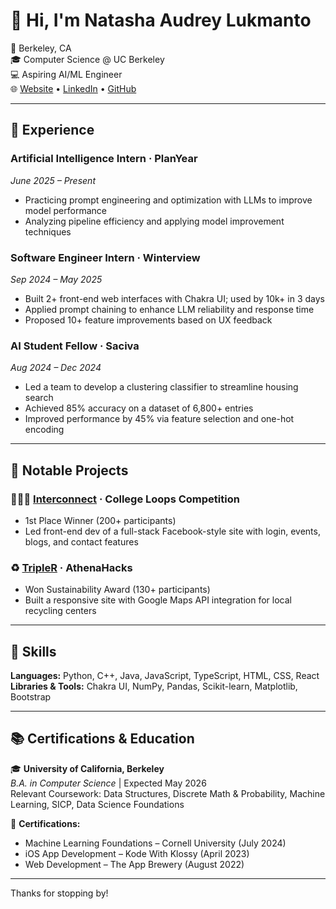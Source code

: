 # 👋 Hi, I'm Natasha Audrey Lukmanto

📍 Berkeley, CA  
🎓 Computer Science @ UC Berkeley  
💻 Aspiring AI/ML Engineer  
🌐 [Website](https://natashalukmanto.netlify.app/) • [LinkedIn](https://www.linkedin.com/in/natasha-lukmanto/) • [GitHub](https://github.com/natashalukmanto)

---

## 💼 Experience

### Artificial Intelligence Intern · PlanYear  
*June 2025 – Present*  
- Practicing prompt engineering and optimization with LLMs to improve model performance
- Analyzing pipeline efficiency and applying model improvement techniques

### Software Engineer Intern · Winterview  
*Sep 2024 – May 2025*  
- Built 2+ front-end web interfaces with Chakra UI; used by 10k+ in 3 days  
- Applied prompt chaining to enhance LLM reliability and response time  
- Proposed 10+ feature improvements based on UX feedback

### AI Student Fellow · Saciva  
*Aug 2024 – Dec 2024*  
- Led a team to develop a clustering classifier to streamline housing search  
- Achieved 85% accuracy on a dataset of 6,800+ entries  
- Improved performance by 45% via feature selection and one-hot encoding

---

## 🧠 Notable Projects

### 🧑‍🤝‍🧑 [Interconnect](https://interconnect-ivc.netlify.app/) · College Loops Competition  
- 1st Place Winner (200+ participants)  
- Led front-end dev of a full-stack Facebook-style site with login, events, blogs, and contact features

### ♻️ [TripleR](https://tripler.netlify.app/) · AthenaHacks  
- Won Sustainability Award (130+ participants)  
- Built a responsive site with Google Maps API integration for local recycling centers

---

## 🧰 Skills

**Languages:** Python, C++, Java, JavaScript, TypeScript, HTML, CSS, React  
**Libraries & Tools:** Chakra UI, NumPy, Pandas, Scikit-learn, Matplotlib, Bootstrap  

---

## 📚 Certifications & Education

🎓 **University of California, Berkeley**  
*B.A. in Computer Science* | Expected May 2026  
Relevant Coursework: Data Structures, Discrete Math & Probability, Machine Learning, SICP, Data Science Foundations

🏅 **Certifications:**  
- Machine Learning Foundations – Cornell University (July 2024)  
- iOS App Development – Kode With Klossy (April 2023)  
- Web Development – The App Brewery (August 2022)  

---

Thanks for stopping by!
